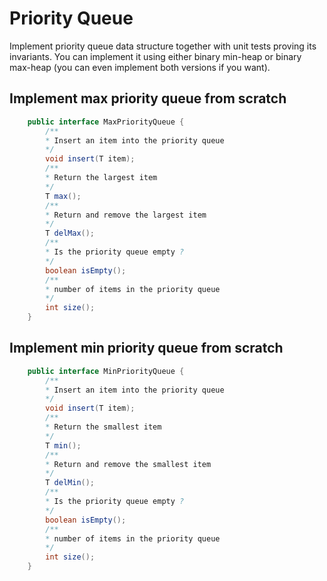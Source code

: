 # Priority Queue

Implement priority queue data structure together with unit tests proving its invariants.
You can implement it using either binary min-heap or binary max-heap (you can even
implement both versions if you want).

## Implement max priority queue from scratch
```java
    public interface MaxPriorityQueue {
        /**
        * Insert an item into the priority queue
        */
        void insert(T item);
        /**
        * Return the largest item
        */
        T max();
        /**
        * Return and remove the largest item
        */
        T delMax();
        /**
        * Is the priority queue empty ?
        */
        boolean isEmpty();
        /**
        * number of items in the priority queue
        */
        int size();
    }
```
## Implement min priority queue from scratch
```java
    public interface MinPriorityQueue {
        /**
        * Insert an item into the priority queue
        */
        void insert(T item);
        /**
        * Return the smallest item
        */
        T min();
        /**
        * Return and remove the smallest item
        */
        T delMin();
        /**
        * Is the priority queue empty ?
        */
        boolean isEmpty();
        /**
        * number of items in the priority queue
        */
        int size();
    }
```